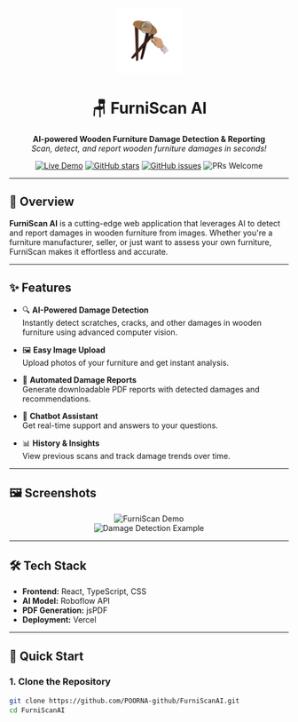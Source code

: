 <p align="center">
  <img src="public/furniscan-logo.png" alt="FurniScan Logo" width="120" />
</p>

<h1 align="center">🪑 FurniScan AI</h1>
<p align="center">
  <b>AI-powered Wooden Furniture Damage Detection & Reporting</b><br>
  <i>Scan, detect, and report wooden furniture damages in seconds!</i>
</p>

<p align="center">
  <a href="https://your-vercel-app-url.vercel.app"><img src="https://img.shields.io/badge/Live-Demo-green?style=flat-square&logo=vercel" alt="Live Demo"></a>
  <a href="https://github.com/POORNA-github/FurniScanAI"><img src="https://img.shields.io/github/stars/POORNA-github/FurniScanAI?style=flat-square" alt="GitHub stars"></a>
  <a href="https://github.com/POORNA-github/FurniScanAI/issues"><img src="https://img.shields.io/github/issues/POORNA-github/FurniScanAI?style=flat-square" alt="GitHub issues"></a>
  <img src="https://img.shields.io/badge/PRs-welcome-brightgreen.svg?style=flat-square" alt="PRs Welcome">
</p>

---

## 🚀 Overview

**FurniScan AI** is a cutting-edge web application that leverages AI to detect and report damages in wooden furniture from images. Whether you're a furniture manufacturer, seller, or just want to assess your own furniture, FurniScan makes it effortless and accurate.

---

## ✨ Features

- 🔍 **AI-Powered Damage Detection**  
  Instantly detect scratches, cracks, and other damages in wooden furniture using advanced computer vision.

- 🖼️ **Easy Image Upload**  
  Upload photos of your furniture and get instant analysis.

- 📄 **Automated Damage Reports**  
  Generate downloadable PDF reports with detected damages and recommendations.

- 💬 **Chatbot Assistant**  
  Get real-time support and answers to your questions.

- 📊 **History & Insights**  
  View previous scans and track damage trends over time.

---

## 🖼️ Screenshots

<p align="center">
  <img src="screenshots/demo1.png" alt="FurniScan Demo" width="700"/>
  <br>
  <img src="screenshots/demo2.png" alt="Damage Detection Example" width="700"/>
</p>

---

## 🛠️ Tech Stack

- **Frontend:** React, TypeScript, CSS
- **AI Model:** Roboflow API
- **PDF Generation:** jsPDF
- **Deployment:** Vercel

---

## 🚦 Quick Start

### 1. **Clone the Repository**

```bash
git clone https://github.com/POORNA-github/FurniScanAI.git
cd FurniScanAI
